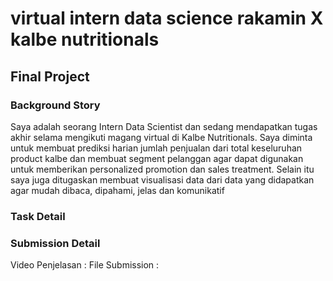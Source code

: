 # virtual intern data science rakamin X kalbe nutritionals

## Final Project

### Background Story

Saya adalah seorang Intern Data Scientist dan sedang mendapatkan tugas akhir selama mengikuti magang virtual di Kalbe Nutritionals. Saya diminta
untuk membuat prediksi harian jumlah penjualan dari total keseluruhan product kalbe dan membuat segment pelanggan agar dapat digunakan untuk
memberikan personalized promotion dan sales treatment. Selain itu saya juga ditugaskan membuat visualisasi data dari data yang didapatkan agar mudah
dibaca, dipahami, jelas dan komunikatif

### Task Detail


### Submission Detail

Video Penjelasan :
File Submission  :

